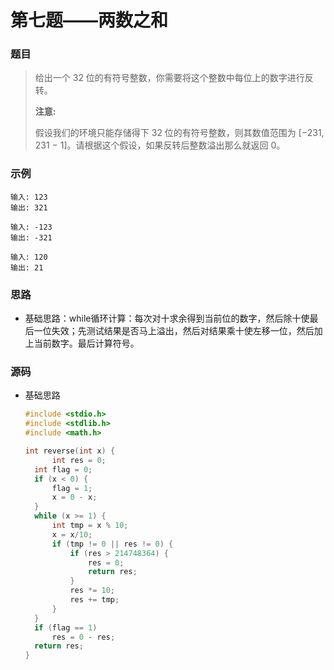 # 第七题——两数之和

### 题目

> 给出一个 32 位的有符号整数，你需要将这个整数中每位上的数字进行反转。
>
> **注意:**
>
> 假设我们的环境只能存储得下 32 位的有符号整数，则其数值范围为 [−231,  231 − 1]。请根据这个假设，如果反转后整数溢出那么就返回 0。

### 示例

```
输入: 123
输出: 321

输入: -123
输出: -321

输入: 120
输出: 21
```

### 思路

* 基础思路：while循环计算：每次对十求余得到当前位的数字，然后除十使最后一位失效；先测试结果是否马上溢出，然后对结果乘十使左移一位，然后加上当前数字。最后计算符号。

### 源码

* 基础思路

  ```c
  #include <stdio.h>
  #include <stdlib.h>
  #include <math.h>
  
  int reverse(int x) {
      	int res = 0;
  	int flag = 0;
  	if (x < 0) {
  		flag = 1;
  		x = 0 - x;
  	}
  	while (x >= 1) {
  		int tmp = x % 10;
  		x = x/10;
  		if (tmp != 0 || res != 0) {
  			if (res > 214748364) {
  				res = 0;
  				return res;
  			}
  			res *= 10;
  			res += tmp;
  		}
  	}
  	if (flag == 1)
  		res = 0 - res;
  	return res;
  }
  ```

  

